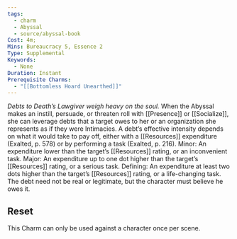 ```yaml
---
tags:
  - charm
  - Abyssal
  - source/abyssal-book
Cost: 4m; 
Mins: Bureaucracy 5, Essence 2
Type: Supplemental
Keywords:
  - None
Duration: Instant
Prerequisite Charms:
  - "[[Bottomless Hoard Unearthed]]"
---
```

*Debts to Death’s Lawgiver weigh heavy on the soul.*
When the Abyssal makes an instill, persuade, or threaten roll with [[Presence]] or [[Socialize]], she can leverage debts that a target owes to her or an organization she represents as if they were Intimacies. A debt’s effective intensity depends on what it would take to pay off, either with a [[Resources]] expenditure (Exalted, p. 578) or by performing a task (Exalted, p. 216).
Minor: An expenditure lower than the target’s [[Resources]] rating, or an inconvenient task.
Major: An expenditure up to one dot higher than the target’s [[Resources]] rating, or a serious task.
Defining: An expenditure at least two dots higher than the target’s [[Resources]] rating, or a life-changing task.
The debt need not be real or legitimate, but the character must believe he owes it.
## Reset 
This Charm can only be used against a character once per scene.